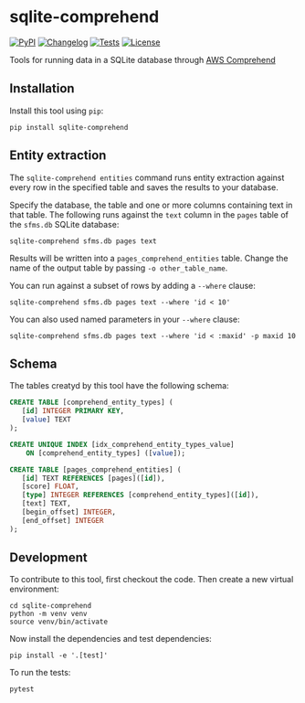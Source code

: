 # sqlite-comprehend

[![PyPI](https://img.shields.io/pypi/v/sqlite-comprehend.svg)](https://pypi.org/project/sqlite-comprehend/)
[![Changelog](https://img.shields.io/github/v/release/simonw/sqlite-comprehend?include_prereleases&label=changelog)](https://github.com/simonw/sqlite-comprehend/releases)
[![Tests](https://github.com/simonw/sqlite-comprehend/workflows/Test/badge.svg)](https://github.com/simonw/sqlite-comprehend/actions?query=workflow%3ATest)
[![License](https://img.shields.io/badge/license-Apache%202.0-blue.svg)](https://github.com/simonw/sqlite-comprehend/blob/master/LICENSE)

Tools for running data in a SQLite database through [AWS Comprehend]()

## Installation

Install this tool using `pip`:

    pip install sqlite-comprehend

## Entity extraction

The `sqlite-comprehend entities` command runs entity extraction against every row in the specified table and saves the results to your database.

Specify the database, the table and one or more columns containing text in that table. The following runs against the `text` column in the `pages` table of the `sfms.db` SQLite database:

    sqlite-comprehend sfms.db pages text

Results will be written into a `pages_comprehend_entities` table. Change the name of the output table by passing `-o other_table_name`.

You can run against a subset of rows by adding a `--where` clause:

    sqlite-comprehend sfms.db pages text --where 'id < 10'

You can also used named parameters in your `--where` clause:

    sqlite-comprehend sfms.db pages text --where 'id < :maxid' -p maxid 10

## Schema

The tables creatyd by this tool have the following schema:

```sql
CREATE TABLE [comprehend_entity_types] (
   [id] INTEGER PRIMARY KEY,
   [value] TEXT
);

CREATE UNIQUE INDEX [idx_comprehend_entity_types_value]
    ON [comprehend_entity_types] ([value]);

CREATE TABLE [pages_comprehend_entities] (
   [id] TEXT REFERENCES [pages]([id]),
   [score] FLOAT,
   [type] INTEGER REFERENCES [comprehend_entity_types]([id]),
   [text] TEXT,
   [begin_offset] INTEGER,
   [end_offset] INTEGER
);
```
## Development

To contribute to this tool, first checkout the code. Then create a new virtual environment:

    cd sqlite-comprehend
    python -m venv venv
    source venv/bin/activate

Now install the dependencies and test dependencies:

    pip install -e '.[test]'

To run the tests:

    pytest
